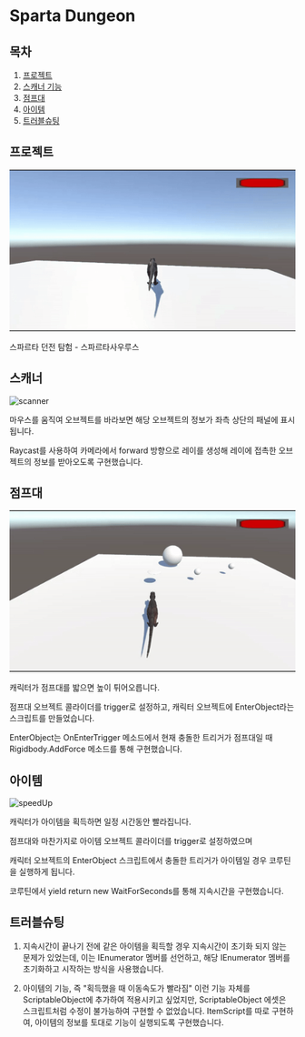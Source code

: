# Sparta Dungeon

## 목차
1. [프로젝트](#프로젝트)
2. [스캐너 기능](#스캐너)
3. [점프대](#점프대)
4. [아이템](#아이템)
5. [트러블슈팅](#트러블슈팅)

## 프로젝트
![intro](https://github.com/xoxohoon01/Sparta-Dungeon/blob/main/Intro.gif)

스파르타 던전 탐험 - 스파르타사우루스

## 스캐너
![scanner](https://github.com/xoxohoon01/Sparta-Dungeon/blob/main/Scanner.gif)

마우스를 움직여 오브젝트를 바라보면 해당 오브젝트의 정보가 좌측 상단의 패널에 표시됩니다.

Raycast를 사용하여 카메라에서 forward 방향으로 레이를 생성해 레이에 접촉한 오브젝트의 정보를 받아오도록 구현했습니다.

## 점프대
![jumpPlatform](https://github.com/xoxohoon01/Sparta-Dungeon/blob/main/JumpPlatform.gif)

캐릭터가 점프대를 밟으면 높이 튀어오릅니다.

점프대 오브젝트 콜라이더를 trigger로 설정하고, 캐릭터 오브젝트에 EnterObject라는 스크립트를 만들었습니다.

EnterObject는 OnEnterTrigger 메소드에서 현재 충돌한 트리거가 점프대일 때 Rigidbody.AddForce 메소드를 통해 구현했습니다.

## 아이템
![speedUp](https://github.com/xoxohoon01/Sparta-Dungeon/blob/main/SpeedUp.gif)

캐릭터가 아이템을 획득하면 일정 시간동안 빨라집니다.

점프대와 마찬가지로 아이템 오브젝트 콜라이더를 trigger로 설정하였으며

캐릭터 오브젝트의 EnterObject 스크립트에서 충돌한 트리거가 아이템일 경우 코루틴을 실행하게 됩니다.

코루틴에서 yield return new WaitForSeconds를 통해 지속시간을 구현했습니다.


## 트러블슈팅

1. 지속시간이 끝나기 전에 같은 아이템을 획득할 경우 지속시간이 초기화 되지 않는 문제가 있었는데,
이는 IEnumerator 멤버를 선언하고, 해당 IEnumerator 멤버를 초기화하고 시작하는 방식을 사용했습니다.

2. 아이템의 기능, 즉 "획득했을 때 이동속도가 빨라짐" 이런 기능 자체를 ScriptableObject에 추가하여 적용시키고 싶었지만, ScriptableObject 에셋은 스크립트처럼 수정이 불가능하여 구현할 수 없었습니다.
ItemScript를 따로 구현하여, 아이템의 정보를 토대로 기능이 실행되도록 구현했습니다.
